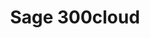 ---
title: "Sage 300cloud"
seoTitle: "Sage 300cloud integration"
seoDescription: "Here’s how Sage 300cloud works with your applications to streamline your workflow."
summary: "A streamlined and efficient solution for small to mid-market companies with up to several hundred users."
lead: "Stock2Shop can integrate Sage 300cloud with various B2B and B2C ecommerce and logistic applications. Here is how we can help you automate your business."
image: "/uploads/logo-platform-sage-300cloud.png"
imageAlt: sage 300cloud logo
type: "source"
source: "sage-300cloud"
tags: ["erp"]
aliases:
    - /integrations/sage-300cloud-formerly-sage-accpac/
---